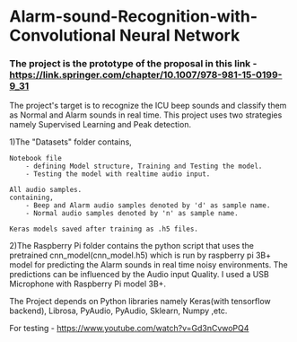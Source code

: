 # Alarm-sound-Recognition-with-Convolutional Neural Network
### The project is the prototype of the proposal in this link - https://link.springer.com/chapter/10.1007/978-981-15-0199-9_31
The project's target is to recognize the ICU beep sounds and classify them as Normal and Alarm sounds in real time.
This project uses two strategies namely Supervised Learning and Peak detection.


1)The "Datasets" folder contains,

	Notebook file 
		- defining Model structure, Training and Testing the model.
		- Testing the model with realtime audio input.

	All audio samples.
   	containing,
		- Beep and Alarm audio samples denoted by 'd' as sample name.
		- Normal audio samples denoted by 'n' as sample name.

	Keras models saved after training as .h5 files.

2)The Raspberry Pi folder contains the python script that uses the pretrained cnn_model(cnn_model.h5) which is run by raspberry pi 3B+ model for predicting the Alarm sounds in real time noisy environments. The predictions can be influenced by the Audio input Quality. I used a USB Microphone with Raspberry Pi model 3B+.

The Project depends on Python libraries namely Keras(with tensorflow backend), Librosa, PyAudio, PyAudio, Sklearn, Numpy ,etc.

For testing - https://www.youtube.com/watch?v=Gd3nCvwoPQ4
